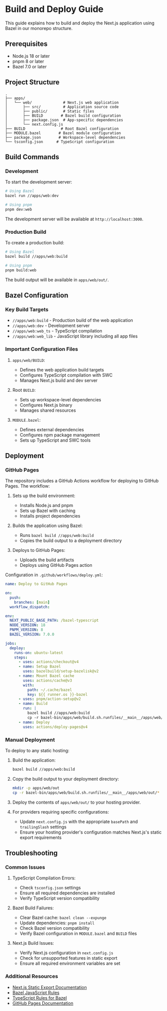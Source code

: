 # Build and Deploy Guide

This guide explains how to build and deploy the Next.js application using Bazel in our monorepo structure.

## Prerequisites

- Node.js 18 or later
- pnpm 8 or later
- Bazel 7.0 or later

## Project Structure

```
.
├── apps/
│   └── web/              # Next.js web application
│       ├── src/          # Application source code
│       ├── public/       # Static files
│       ├── BUILD        # Bazel build configuration
│       ├── package.json  # App-specific dependencies
│       └── next.config.js
├── BUILD                # Root Bazel configuration
├── MODULE.bazel        # Bazel module configuration
├── package.json        # Workspace-level dependencies
└── tsconfig.json      # TypeScript configuration
```

## Build Commands

### Development

To start the development server:

```bash
# Using Bazel
bazel run //apps/web:dev

# Using pnpm
pnpm dev:web
```

The development server will be available at `http://localhost:3000`.

### Production Build

To create a production build:

```bash
# Using Bazel
bazel build //apps/web:build

# Using pnpm
pnpm build:web
```

The build output will be available in `apps/web/out/`.

## Bazel Configuration

### Key Build Targets

- `//apps/web:build` - Production build of the web application
- `//apps/web:dev` - Development server
- `//apps/web:web_ts` - TypeScript compilation
- `//apps/web:web_lib` - JavaScript library including all app files

### Important Configuration Files

1. `apps/web/BUILD`:
   - Defines the web application build targets
   - Configures TypeScript compilation with SWC
   - Manages Next.js build and dev server

2. Root `BUILD`:
   - Sets up workspace-level dependencies
   - Configures Next.js binary
   - Manages shared resources

3. `MODULE.bazel`:
   - Defines external dependencies
   - Configures npm package management
   - Sets up TypeScript and SWC tools

## Deployment

### GitHub Pages

The repository includes a GitHub Actions workflow for deploying to GitHub Pages. The workflow:

1. Sets up the build environment:
   - Installs Node.js and pnpm
   - Sets up Bazel with caching
   - Installs project dependencies

2. Builds the application using Bazel:
   - Runs `bazel build //apps/web:build`
   - Copies the build output to a deployment directory

3. Deploys to GitHub Pages:
   - Uploads the build artifacts
   - Deploys using GitHub Pages action

Configuration in `.github/workflows/deploy.yml`:
```yaml
name: Deploy to GitHub Pages

on:
  push:
    branches: [main]
  workflow_dispatch:

env:
  NEXT_PUBLIC_BASE_PATH: /bazel-typescript
  NODE_VERSION: 18
  PNPM_VERSION: 8
  BAZEL_VERSION: 7.0.0

jobs:
  deploy:
    runs-on: ubuntu-latest
    steps:
      - uses: actions/checkout@v4
      - name: Setup Bazel
        uses: bazelbuild/setup-bazelisk@v2
      - name: Mount Bazel cache
        uses: actions/cache@v3
        with:
          path: ~/.cache/bazel
          key: ${{ runner.os }}-bazel
      - uses: pnpm/action-setup@v2
      - name: Build
        run: |
          bazel build //apps/web:build
          cp -r bazel-bin/apps/web/build.sh.runfiles/__main__/apps/web/out/* apps/web/out/
      - name: Deploy
        uses: actions/deploy-pages@v4
```

### Manual Deployment

To deploy to any static hosting:

1. Build the application:
   ```bash
   bazel build //apps/web:build
   ```

2. Copy the build output to your deployment directory:
   ```bash
   mkdir -p apps/web/out
   cp -r bazel-bin/apps/web/build.sh.runfiles/__main__/apps/web/out/* apps/web/out/
   ```

3. Deploy the contents of `apps/web/out/` to your hosting provider.

4. For providers requiring specific configurations:
   - Update `next.config.js` with the appropriate `basePath` and `trailingSlash` settings
   - Ensure your hosting provider's configuration matches Next.js's static export requirements

## Troubleshooting

### Common Issues

1. TypeScript Compilation Errors:
   - Check `tsconfig.json` settings
   - Ensure all required dependencies are installed
   - Verify TypeScript version compatibility

2. Bazel Build Failures:
   - Clear Bazel cache: `bazel clean --expunge`
   - Update dependencies: `pnpm install`
   - Check Bazel version compatibility
   - Verify Bazel configuration in `MODULE.bazel` and `BUILD` files

3. Next.js Build Issues:
   - Verify Next.js configuration in `next.config.js`
   - Check for unsupported features in static export
   - Ensure all required environment variables are set

### Additional Resources

- [Next.js Static Export Documentation](https://nextjs.org/docs/pages/building-your-application/deploying/static-exports)
- [Bazel JavaScript Rules](https://docs.aspect.build/rules/aspect_rules_js)
- [TypeScript Rules for Bazel](https://docs.aspect.build/rules/aspect_rules_ts)
- [GitHub Pages Documentation](https://docs.github.com/en/pages) 